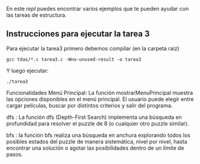 En este *repl* puedes encontrar varios ejemplos que te pueden ayudar con las tareas de estructura.

## Instrucciones para ejecutar la tarea 3
Para ejecutar la tarea3 primero debemos compilar (en la carpeta raíz)
````
gcc tdas/*.c tarea3.c -Wno-unused-result -o tarea3
````

Y luego ejecutar:
````
./tarea3
````

Funcionalidades Menú Principal: La función mostrarMenuPrincipal muestra las opciones disponibles en el menú principal. El usuario puede elegir entre cargar películas, buscar por distintos criterios y salir del programa.

dfs : La función dfs (Depth-First Search) implementa una búsqueda en profundidad para resolver el puzzle de 8 (o cualquier otro puzzle similar).

bfs : la función bfs realiza una búsqueda en anchura explorando todos los posibles estados del puzzle de manera sistemática, nivel por nivel, hasta encontrar una solución o agotar las posibilidades dentro de un límite de pasos.